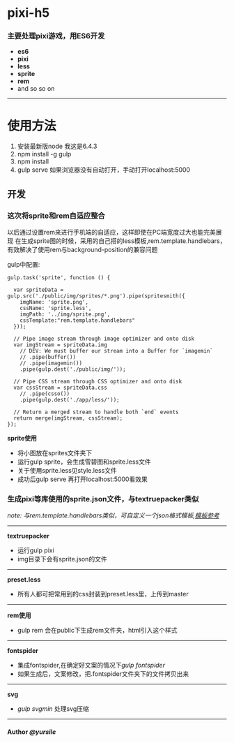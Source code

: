 # pixi-h5
### 主要处理pixi游戏，用ES6开发

* **es6**
* **pixi**
* **less**
* **sprite**
* **rem**
* and so so on

****
# 使用方法
1. 安装最新版node 我这是6.4.3
2. npm install -g gulp
3. npm install
4. gulp serve
如果浏览器没有自动打开，手动打开localhost:5000


## 开发


### 这次将sprite和rem自适应整合
  以后通过设置rem来进行手机端的自适应，这样即使在PC端宽度过大也能完美展现
在生成sprite图的时候，采用的自己搭的less模板,rem.template.handlebars，有效解决了使用rem与background-position的兼容问题

gulp中配置:

	gulp.task('sprite', function () {

	  var spriteData = gulp.src('./public/img/sprites/*.png').pipe(spritesmith({
	    imgName: 'sprite.png',
	    cssName: 'sprite.less',
	    imgPath: '../img/sprite.png',
	    cssTemplate:"rem.template.handlebars"
	  }));
	 
	  // Pipe image stream through image optimizer and onto disk 
	  var imgStream = spriteData.img
	    // DEV: We must buffer our stream into a Buffer for `imagemin` 
	    // .pipe(buffer())
	    // .pipe(imagemin())
	    .pipe(gulp.dest('./public/img/'));
	 
	  // Pipe CSS stream through CSS optimizer and onto disk 
	  var cssStream = spriteData.css
	    // .pipe(csso())
	    .pipe(gulp.dest('./app/less/'));
	 
	  // Return a merged stream to handle both `end` events 
	  return merge(imgStream, cssStream);
	});

**sprite使用**

* 将小图放在sprites文件夹下
* 运行gulp sprite，会生成雪碧图和sprite.less文件
* 关于使用sprite.less见style.less文件
* 成功后gulp serve 再打开localhost:5000看效果



### 生成pixi等库使用的sprite.json文件，与textruepacker类似

*note: 与rem.template.handlebars类似，可自定义一个json格式模板,[模板参考](https://github.com/twolfson/spritesheet-templates#templates)*

****
**textruepacker**

* 运行gulp pixi
* img目录下会有sprite.json的文件
****
**preset.less**
* 所有人都可把常用到的css封装到preset.less里，上传到master

****
**rem使用**
* gulp rem 会在public下生成rem文件夹，html引入这个样式


****
**fontspider**
* 集成fontspider,在确定好文案的情况下*gulp fontspider*
* 如果生成后，文案修改，把.fontspider文件夹下的文件拷贝出来
****

**svg**
* *gulp svgmin* 处理svg压缩





---------------------------------------

#### Author *@yursile*

